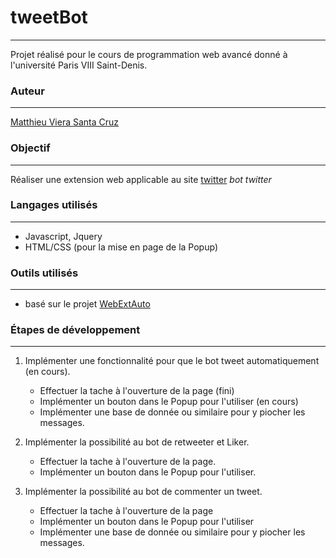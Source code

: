 # tweetBot
----------------
Projet réalisé pour le cours de programmation web avancé donné à l'université Paris VIII Saint-Denis.

### Auteur ###
------------------
[Matthieu Viera Santa Cruz](https://github.com/Ziirofan)

### Objectif
-------------------
Réaliser une extension web applicable au site [twitter](https://twitter.com/) _bot twitter_

### Langages utilisés
--------------
* Javascript, Jquery
* HTML/CSS (pour la mise en page de la Popup)

### Outils utilisés
--------------

* basé sur le projet [WebExtAuto](https://github.com/nicopowa/WebExtAuto)

### Étapes de développement
-----------------

1) Implémenter une fonctionnalité pour que le bot tweet automatiquement (en cours).
    * Effectuer la tache à l'ouverture de la page (fini)
    * Implémenter un bouton dans le Popup pour l'utiliser (en cours)
    * Implémenter une base de donnée ou similaire pour y piocher les messages.

2) Implémenter la possibilité au bot de retweeter et Liker.
    * Effectuer la tache à l'ouverture de la page.
    * Implémenter un bouton dans le Popup pour l'utiliser.

3) Implémenter la possibilité au bot de commenter un tweet.
    * Effectuer la tache à l'ouverture de la page
    * Implémenter un bouton dans le Popup pour l'utiliser
    * Implémenter une base de donnée ou similaire pour y piocher les messages.
